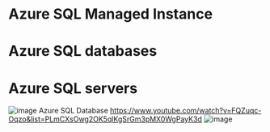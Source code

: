 <h1>Azure SQL Managed Instance</h1>
<h1>Azure SQL databases</h1>
<h1>Azure SQL servers</h1>

![image](https://user-images.githubusercontent.com/43515480/236622109-33224675-f133-4750-9d53-d853e0c5b0ef.png)
Azure SQL Database
https://www.youtube.com/watch?v=FQZuqc-Oqzo&list=PLmCXsOwg2OK5qlKgSrGm3pMX0WgPayK3d
![image](https://user-images.githubusercontent.com/43515480/236627838-13bbcfe8-ed19-47bf-884e-5c126b7ce2f8.png)


